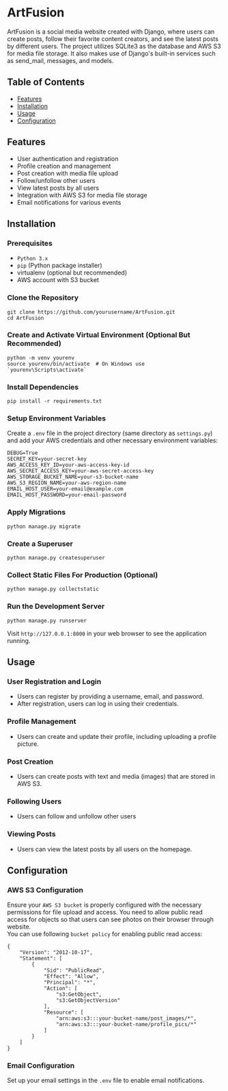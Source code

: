 # ArtFusion
ArtFusion is a social media website created with Django, where users can create posts, follow their favorite content creators, and see the latest posts by different users. The project utilizes SQLite3 as the database and AWS S3 for media file storage. It also makes use of Django's built-in services such as send_mail, messages, and models.
## Table of Contents
- [Features](#features)
- [Installation](#installation)
- [Usage](#usage)
- [Configuration](#configuration)


## Features
- User authentication and registration
- Profile creation and management
- Post creation with media file upload
- Follow/unfollow other users
- View latest posts by all users
- Integration with AWS S3 for media file storage
- Email notifications for various events

## Installation
### Prerequisites
- `Python 3.x`
- `pip` (Python package installer)
- virtualenv (optional but recommended)
- AWS account with S3 bucket

### Clone the Repository
```
git clone https://github.com/yourusername/ArtFusion.git
cd ArtFusion
```
### Create and Activate Virtual Environment (Optional But Recommended)
```
python -m venv yourenv
source yourenv/bin/activate  # On Windows use `yourenv\Scripts\activate`
```
### Install Dependencies
```
pip install -r requirements.txt
```
### Setup Environment Variables
Create a `.env` file in the project directory (same directory as `settings.py`) and add your AWS credentials and other necessary environment variables:
```
DEBUG=True
SECRET_KEY=your-secret-key
AWS_ACCESS_KEY_ID=your-aws-access-key-id
AWS_SECRET_ACCESS_KEY=your-aws-secret-access-key
AWS_STORAGE_BUCKET_NAME=your-s3-bucket-name
AWS_S3_REGION_NAME=your-aws-region-name
EMAIL_HOST_USER=your-email@example.com
EMAIL_HOST_PASSWORD=your-email-password
```
### Apply Migrations
```
python manage.py migrate
```
### Create a Superuser
```
python manage.py createsuperuser
```
### Collect Static Files For Production (Optional)
```
python manage.py collectstatic
```
### Run the Development Server
```
python manage.py runserver
```
Visit `http://127.0.0.1:8000` in your web browser to see the application running.

## Usage
### User Registration and Login
- Users can register by providing a username, email, and password.
- After registration, users can log in using their credentials.
### Profile Management
- Users can create and update their profile, including uploading a profile picture.
### Post Creation
- Users can create posts with text and media (images) that are stored in AWS S3.
### Following Users
- Users can follow and unfollow other users
### Viewing Posts
- Users can view the latest posts by all users on the homepage.

## Configuration
### AWS S3 Configuration
Ensure your `AWS S3 bucket` is properly configured with the necessary permissions for file upload and access. You need to allow public read access for objects so that users can see photos on their browser through website.  
You can use following `bucket policy` for enabling public read access:
```
{
    "Version": "2012-10-17",
    "Statement": [
        {
            "Sid": "PublicRead",
            "Effect": "Allow",
            "Principal": "*",
            "Action": [
                "s3:GetObject",
                "s3:GetObjectVersion"
            ],
            "Resource": [
                "arn:aws:s3:::your-bucket-name/post_images/*",
                "arn:aws:s3:::your-bucket-name/profile_pics/*"
            ]
        }
    ]
}
```

### Email Configuration
Set up your email settings in the `.env` file to enable email notifications.
